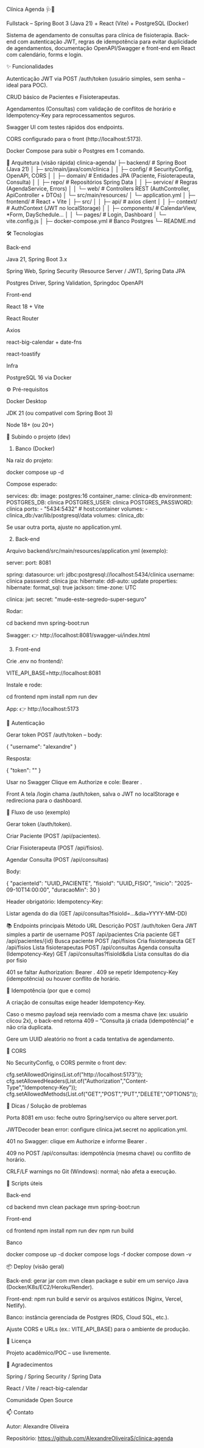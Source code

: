 Clínica Agenda 🩺📆

Fullstack – Spring Boot 3 (Java 21) + React (Vite) + PostgreSQL (Docker)

Sistema de agendamento de consultas para clínica de fisioterapia.
Back-end com autenticação JWT, regras de idempotência para evitar duplicidade de agendamentos, documentação OpenAPI/Swagger e front-end em React com calendário, forms e login.

✨ Funcionalidades

Autenticação JWT via POST /auth/token (usuário simples, sem senha – ideal para POC).

CRUD básico de Pacientes e Fisioterapeutas.

Agendamentos (Consultas) com validação de conflitos de horário e Idempotency-Key para reprocessamentos seguros.

Swagger UI com testes rápidos dos endpoints.

CORS configurado para o front (http://localhost:5173).

Docker Compose para subir o Postgres em 1 comando.

🧱 Arquitetura (visão rápida)
clinica-agenda/
├─ backend/                  # Spring Boot (Java 21)
│  ├─ src/main/java/com/clinica
│  │  ├─ config/             # SecurityConfig, OpenAPI, CORS
│  │  ├─ domain/             # Entidades JPA (Paciente, Fisioterapeuta, Consulta)
│  │  ├─ repo/               # Repositórios Spring Data
│  │  ├─ service/            # Regras (AgendaService, Errors)
│  │  └─ web/                # Controllers REST (AuthController, ApiController + DTOs)
│  └─ src/main/resources/
│     └─ application.yml
│
├─ frontend/                 # React + Vite
│  ├─ src/
│  │  ├─ api/                # axios client
│  │  ├─ context/            # AuthContext (JWT no localStorage)
│  │  ├─ components/         # CalendarView, *Form, DaySchedule…
│  │  └─ pages/              # Login, Dashboard
│  └─ vite.config.js
│
├─ docker-compose.yml        # Banco Postgres
└─ README.md

🛠️ Tecnologias

Back-end

Java 21, Spring Boot 3.x

Spring Web, Spring Security (Resource Server / JWT), Spring Data JPA

Postgres Driver, Spring Validation, Springdoc OpenAPI

Front-end

React 18 + Vite

React Router

Axios

react-big-calendar + date-fns

react-toastify

Infra

PostgreSQL 16 via Docker

⚙️ Pré-requisitos

Docker Desktop

JDK 21 (ou compatível com Spring Boot 3)

Node 18+ (ou 20+)

🚀 Subindo o projeto (dev)
1) Banco (Docker)

Na raiz do projeto:

docker compose up -d


Compose esperado:

services:
  db:
    image: postgres:16
    container_name: clinica-db
    environment:
      POSTGRES_DB: clinica
      POSTGRES_USER: clinica
      POSTGRES_PASSWORD: clinica
    ports:
      - "5434:5432"           # host:container
    volumes:
      - clinica_db:/var/lib/postgresql/data
volumes:
  clinica_db:


Se usar outra porta, ajuste no application.yml.

2) Back-end

Arquivo backend/src/main/resources/application.yml (exemplo):

server:
  port: 8081

spring:
  datasource:
    url: jdbc:postgresql://localhost:5434/clinica
    username: clinica
    password: clinica
  jpa:
    hibernate:
      ddl-auto: update
    properties:
      hibernate:
        format_sql: true
  jackson:
    time-zone: UTC

clinica:
  jwt:
    secret: "mude-este-segredo-super-seguro"


Rodar:

cd backend
mvn spring-boot:run


Swagger:
👉 http://localhost:8081/swagger-ui/index.html

3) Front-end

Crie .env no frontend/:

VITE_API_BASE=http://localhost:8081


Instale e rode:

cd frontend
npm install
npm run dev


App:
👉 http://localhost:5173

🔐 Autenticação

Gerar token
POST /auth/token – body:

{ "username": "alexandre" }


Resposta:

{ "token": "<JWT>" }


Usar no Swagger
Clique em Authorize e cole: Bearer <JWT>.

Front
A tela /login chama /auth/token, salva o JWT no localStorage e redireciona para o dashboard.

🧪 Fluxo de uso (exemplo)

Gerar token (/auth/token).

Criar Paciente (POST /api/pacientes).

Criar Fisioterapeuta (POST /api/fisios).

Agendar Consulta (POST /api/consultas)

Body:

{
  "pacienteId": "UUID_PACIENTE",
  "fisioId":    "UUID_FISIO",
  "inicio":     "2025-09-10T14:00:00",
  "duracaoMin": 30
}


Header obrigatório: Idempotency-Key: <uuid-aleatorio>

Listar agenda do dia (GET /api/consultas?fisioId=...&dia=YYYY-MM-DD)

📚 Endpoints principais
Método	URL	Descrição
POST	/auth/token	Gera JWT simples a partir de username
POST	/api/pacientes	Cria paciente
GET	/api/pacientes/{id}	Busca paciente
POST	/api/fisios	Cria fisioterapeuta
GET	/api/fisios	Lista fisioterapeutas
POST	/api/consultas	Agenda consulta (Idempotency-Key)
GET	/api/consultas?fisioId&dia	Lista consultas do dia por fisio

401 se faltar Authorization: Bearer <token>.
409 se repetir Idempotency-Key (idempotência) ou houver conflito de horário.

🧠 Idempotência (por que e como)

A criação de consultas exige header Idempotency-Key.

Caso o mesmo payload seja reenviado com a mesma chave (ex: usuário clicou 2x), o back-end retorna 409 – “Consulta já criada (idempotência)” e não cria duplicata.

Gere um UUID aleatório no front a cada tentativa de agendamento.

🔐 CORS

No SecurityConfig, o CORS permite o front dev:

cfg.setAllowedOrigins(List.of("http://localhost:5173"));
cfg.setAllowedHeaders(List.of("Authorization","Content-Type","Idempotency-Key"));
cfg.setAllowedMethods(List.of("GET","POST","PUT","DELETE","OPTIONS"));

🧩 Dicas / Solução de problemas

Porta 8081 em uso: feche outro Spring/serviço ou altere server.port.

JWTDecoder bean error: configure clinica.jwt.secret no application.yml.

401 no Swagger: clique em Authorize e informe Bearer <token>.

409 no POST /api/consultas: idempotência (mesma chave) ou conflito de horário.

CRLF/LF warnings no Git (Windows): normal; não afeta a execução.

🧪 Scripts úteis

Back-end

cd backend
mvn clean package
mvn spring-boot:run


Front-end

cd frontend
npm install
npm run dev
npm run build


Banco

docker compose up -d
docker compose logs -f
docker compose down -v

📦 Deploy (visão geral)

Back-end: gerar jar com mvn clean package e subir em um serviço Java (Docker/K8s/EC2/Heroku/Render).

Front-end: npm run build e servir os arquivos estáticos (Nginx, Vercel, Netlify).

Banco: instância gerenciada de Postgres (RDS, Cloud SQL, etc.).

Ajuste CORS e URLs (ex.: VITE_API_BASE) para o ambiente de produção.

📄 Licença

Projeto acadêmico/POC – use livremente.

🙌 Agradecimentos

Spring / Spring Security / Spring Data

React / Vite / react-big-calendar

Comunidade Open Source

📫 Contato

Autor: Alexandre Oliveira

Repositório: https://github.com/AlexandreOliveiraS/clinica-agenda
